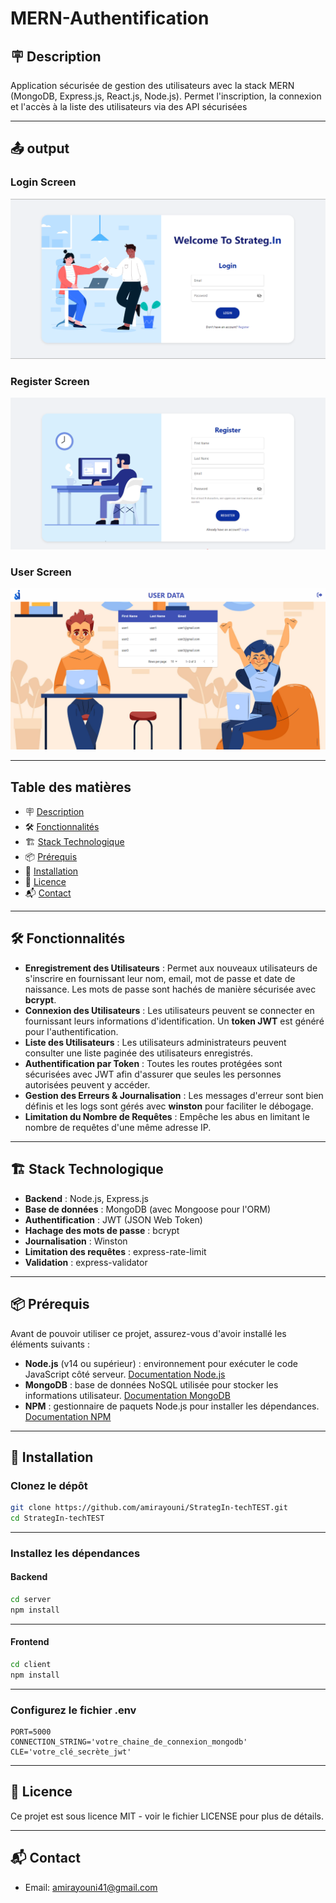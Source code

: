 # MERN-Authentification

## 🪧 Description

Application sécurisée de gestion des utilisateurs avec la stack MERN (MongoDB, Express.js, React.js, Node.js). Permet l'inscription, la connexion et l'accès à la liste des utilisateurs via des API sécurisées

---

## 📤 output
### Login Screen

![Login Screen](/client/src/assets/loginScreen.png)

### Register Screen

![Register Screen](/client/src/assets/registerScreen.png)

### User Screen

![User Screen](/client/src/assets/userScreen.png)

> > > > > > >

---

## Table des matières

- 🪧 [Description](#description)
- 🛠️ [Fonctionnalités](#fonctionnalités)
- 🏗️ [Stack Technologique](##stack-technologique)
- 📦 [Prérequis](#prérequis)
- 🚀 [Installation](#installation)
- 📝 [Licence](#licence)
- 📬 [Contact](#contact)

---

## 🛠️ Fonctionnalités

- **Enregistrement des Utilisateurs** : Permet aux nouveaux utilisateurs de s'inscrire en fournissant leur nom, email, mot de passe et date de naissance. Les mots de passe sont hachés de manière sécurisée avec **bcrypt**.
- **Connexion des Utilisateurs** : Les utilisateurs peuvent se connecter en fournissant leurs informations d'identification. Un **token JWT** est généré pour l'authentification.
- **Liste des Utilisateurs** : Les utilisateurs administrateurs peuvent consulter une liste paginée des utilisateurs enregistrés.
- **Authentification par Token** : Toutes les routes protégées sont sécurisées avec JWT afin d'assurer que seules les personnes autorisées peuvent y accéder.
- **Gestion des Erreurs & Journalisation** : Les messages d'erreur sont bien définis et les logs sont gérés avec **winston** pour faciliter le débogage.
- **Limitation du Nombre de Requêtes** : Empêche les abus en limitant le nombre de requêtes d'une même adresse IP.

---

## 🏗️ Stack Technologique

- **Backend** : Node.js, Express.js
- **Base de données** : MongoDB (avec Mongoose pour l'ORM)
- **Authentification** : JWT (JSON Web Token)
- **Hachage des mots de passe** : bcrypt
- **Journalisation** : Winston
- **Limitation des requêtes** : express-rate-limit
- **Validation** : express-validator

---

## 📦 Prérequis

Avant de pouvoir utiliser ce projet, assurez-vous d'avoir installé les éléments suivants :

- **Node.js** (v14 ou supérieur) : environnement pour exécuter le code JavaScript côté serveur. [Documentation Node.js](https://nodejs.org/)
- **MongoDB** : base de données NoSQL utilisée pour stocker les informations utilisateur. [Documentation MongoDB](https://docs.mongodb.com/)
- **NPM** : gestionnaire de paquets Node.js pour installer les dépendances. [Documentation NPM](https://docs.npmjs.com/)

---

## 🚀 Installation

### Clonez le dépôt

```bash
git clone https://github.com/amirayouni/StrategIn-techTEST.git
cd StrategIn-techTEST
```

---

### Installez les dépendances

#### Backend

```bash
cd server
npm install
```

---

#### Frontend

```bash
cd client
npm install
```

---

### Configurez le fichier .env

```env
PORT=5000
CONNECTION_STRING='votre_chaine_de_connexion_mongodb'
CLE='votre_clé_secrète_jwt'
```

---

## 📝 Licence

Ce projet est sous licence MIT - voir le fichier LICENSE pour plus de détails.

---

## 📬 Contact

- Email: amirayouni41@gmail.com
